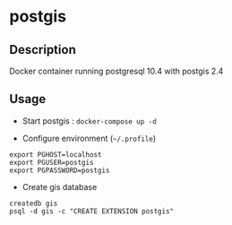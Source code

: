 # postgis

## Description

Docker container running postgresql 10.4 with postgis 2.4

## Usage

* Start postgis : `docker-compose up -d`

* Configure environment (`~/.profile`)

```
export PGHOST=localhost
export PGUSER=postgis
export PGPASSWORD=postgis
```

* Create gis database

```
createdb gis
psql -d gis -c "CREATE EXTENSION postgis"
```
